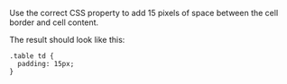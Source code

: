 Use the correct CSS property to add 15 pixels of space between the cell border and cell content.

The result should look like this:

    .table td {
      padding: 15px;
    }
